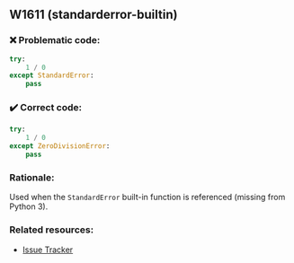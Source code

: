 ## W1611 (standarderror-builtin)

### :x: Problematic code:

```python
try:
    1 / 0
except StandardError:
    pass
```

### :heavy_check_mark: Correct code:

```python
try:
    1 / 0
except ZeroDivisionError:
    pass
```

### Rationale:

Used when the `StandardError` built-in function is referenced (missing from
Python 3).

### Related resources:

- [Issue Tracker](https://github.com/PyCQA/pylint/issues?q=is%3Aissue+%22standarderror-builtin%22+OR+%22W1611%22)
